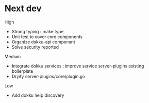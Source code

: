 # Next dev

High
- Strong typing : make type
- Unit test to cover core components
- Organize dokku-api component
- Solve security reported

Medium
- Integrate dokku services : improve service server-plugins existing boilerplate
- Dryify server-plugins/core/plugin.go

Low
- Add dokku help discovery